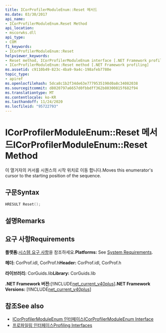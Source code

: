 ```yaml
---
title: ICorProfilerModuleEnum::Reset 메서드
ms.date: 03/30/2017
api_name:
- ICorProfilerModuleEnum.Reset Method
api_location:
- mscorwks.dll
api_type:
- COM
f1_keywords:
- ICorProfilerModuleEnum::Reset
helpviewer_keywords:
- Reset method, ICorProfilerModuleEnum interface [.NET Framework profiling]
- ICorProfilerModuleEnum::Reset method [.NET Framework profiling]
ms.assetid: c9110b49-823c-4ba9-9a4c-198afeb7780e
topic_type:
- apiref
ms.openlocfilehash: 5dca8c1b2f34de63e7779535190d0a8c34082038
ms.sourcegitcommit: d8020797a6657d0fbbdff362b80300815f682f94
ms.translationtype: MT
ms.contentlocale: ko-KR
ms.lasthandoff: 11/24/2020
ms.locfileid: "95722793"
---
```

# <a name="icorprofilermoduleenumreset-method"></a><span data-ttu-id="8b0a1-102">ICorProfilerModuleEnum::Reset 메서드</span><span class="sxs-lookup"><span data-stu-id="8b0a1-102">ICorProfilerModuleEnum::Reset Method</span></span>

<span data-ttu-id="8b0a1-103">이 열거자의 커서를 시퀀스의 시작 위치로 이동 합니다.</span><span class="sxs-lookup"><span data-stu-id="8b0a1-103">Moves this enumerator's cursor to the starting position of the sequence.</span></span>  
  
## <a name="syntax"></a><span data-ttu-id="8b0a1-104">구문</span><span class="sxs-lookup"><span data-stu-id="8b0a1-104">Syntax</span></span>  
  
```cpp  
HRESULT Reset();  
```  
  
## <a name="remarks"></a><span data-ttu-id="8b0a1-105">설명</span><span class="sxs-lookup"><span data-stu-id="8b0a1-105">Remarks</span></span>  
  
## <a name="requirements"></a><span data-ttu-id="8b0a1-106">요구 사항</span><span class="sxs-lookup"><span data-stu-id="8b0a1-106">Requirements</span></span>  

 <span data-ttu-id="8b0a1-107">**플랫폼:**[시스템 요구 사항](../../get-started/system-requirements.md)을 참조하세요.</span><span class="sxs-lookup"><span data-stu-id="8b0a1-107">**Platforms:** See [System Requirements](../../get-started/system-requirements.md).</span></span>  
  
 <span data-ttu-id="8b0a1-108">**헤더:** CorProf.idl, CorProf.h</span><span class="sxs-lookup"><span data-stu-id="8b0a1-108">**Header:** CorProf.idl, CorProf.h</span></span>  
  
 <span data-ttu-id="8b0a1-109">**라이브러리:** CorGuids.lib</span><span class="sxs-lookup"><span data-stu-id="8b0a1-109">**Library:** CorGuids.lib</span></span>  
  
 <span data-ttu-id="8b0a1-110">**.NET Framework 버전:**[!INCLUDE[net_current_v40plus](../../../../includes/net-current-v40plus-md.md)]</span><span class="sxs-lookup"><span data-stu-id="8b0a1-110">**.NET Framework Versions:** [!INCLUDE[net_current_v40plus](../../../../includes/net-current-v40plus-md.md)]</span></span>  
  
## <a name="see-also"></a><span data-ttu-id="8b0a1-111">참조</span><span class="sxs-lookup"><span data-stu-id="8b0a1-111">See also</span></span>

- [<span data-ttu-id="8b0a1-112">ICorProfilerModuleEnum 인터페이스</span><span class="sxs-lookup"><span data-stu-id="8b0a1-112">ICorProfilerModuleEnum Interface</span></span>](icorprofilermoduleenum-interface.md)
- [<span data-ttu-id="8b0a1-113">프로파일링 인터페이스</span><span class="sxs-lookup"><span data-stu-id="8b0a1-113">Profiling Interfaces</span></span>](profiling-interfaces.md)
